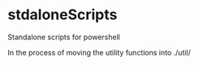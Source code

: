 # stdaloneScripts

Standalone scripts for powershell

In the process of moving the utility functions into ./util/

